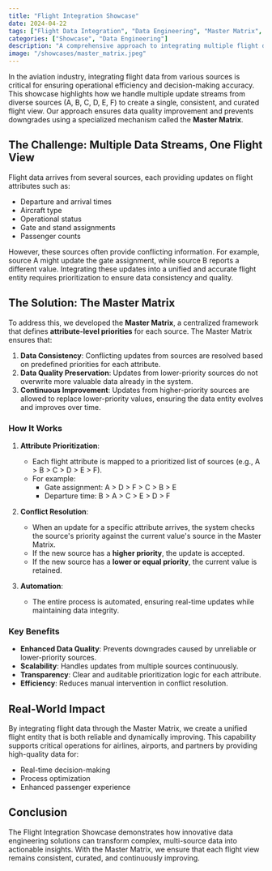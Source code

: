 ```yaml
---
title: "Flight Integration Showcase"
date: 2024-04-22
tags: ["Flight Data Integration", "Data Engineering", "Master Matrix", "Data Quality"]
categories: ["Showcase", "Data Engineering"]
description: "A comprehensive approach to integrating multiple flight data streams into a consistent, high-quality flight entity using a Master Matrix."
image: "/showcases/master_matrix.jpeg"
---
```

In the aviation industry, integrating flight data from various sources is critical for ensuring operational efficiency and decision-making accuracy. This showcase highlights how we handle multiple update streams from diverse sources (A, B, C, D, E, F) to create a single, consistent, and curated flight view. Our approach ensures data quality improvement and prevents downgrades using a specialized mechanism called the **Master Matrix**.

## The Challenge: Multiple Data Streams, One Flight View

Flight data arrives from several sources, each providing updates on flight attributes such as:

- Departure and arrival times
- Aircraft type
- Operational status
- Gate and stand assignments
- Passenger counts

However, these sources often provide conflicting information. For example, source A might update the gate assignment, while source B reports a different value. Integrating these updates into a unified and accurate flight entity requires prioritization to ensure data consistency and quality.

## The Solution: The Master Matrix

To address this, we developed the **Master Matrix**, a centralized framework that defines **attribute-level priorities** for each source. The Master Matrix ensures that:

1. **Data Consistency**: Conflicting updates from sources are resolved based on predefined priorities for each attribute.
2. **Data Quality Preservation**: Updates from lower-priority sources do not overwrite more valuable data already in the system.
3. **Continuous Improvement**: Updates from higher-priority sources are allowed to replace lower-priority values, ensuring the data entity evolves and improves over time.

### How It Works

1. **Attribute Prioritization**:
   - Each flight attribute is mapped to a prioritized list of sources (e.g., A > B > C > D > E > F).
   - For example:
     - Gate assignment: A > D > F > C > B > E
     - Departure time: B > A > C > E > D > F

2. **Conflict Resolution**:
   - When an update for a specific attribute arrives, the system checks the source's priority against the current value's source in the Master Matrix.
   - If the new source has a **higher priority**, the update is accepted.
   - If the new source has a **lower or equal priority**, the current value is retained.

3. **Automation**:
   - The entire process is automated, ensuring real-time updates while maintaining data integrity.

### Key Benefits

- **Enhanced Data Quality**: Prevents downgrades caused by unreliable or lower-priority sources.
- **Scalability**: Handles updates from multiple sources continuously.
- **Transparency**: Clear and auditable prioritization logic for each attribute.
- **Efficiency**: Reduces manual intervention in conflict resolution.

## Real-World Impact

By integrating flight data through the Master Matrix, we create a unified flight entity that is both reliable and dynamically improving. This capability supports critical operations for airlines, airports, and partners by providing high-quality data for:

- Real-time decision-making
- Process optimization
- Enhanced passenger experience

## Conclusion

The Flight Integration Showcase demonstrates how innovative data engineering solutions can transform complex, multi-source data into actionable insights. With the Master Matrix, we ensure that each flight view remains consistent, curated, and continuously improving.
